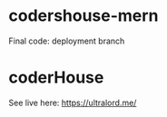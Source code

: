 # codershouse-mern

Final code: deployment branch
# coderHouse
See live here: https://ultralord.me/
